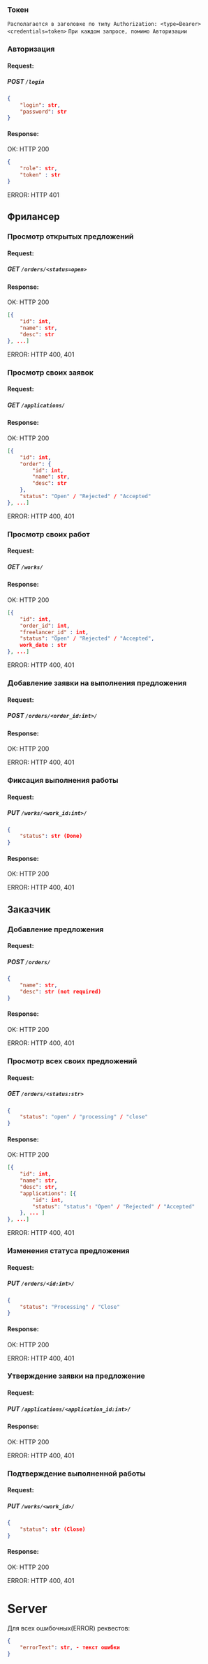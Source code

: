 ### Токен
`Располагается в заголовке по типу Authorization: <type=Bearer> <credentials=token>`
`При каждом запросе, помимо Авторизации`

### Авторизация
#### Request:

##### POST `/login`

```json
{
    "login": str,
    "password": str
}
```

#### Response:
OK: HTTP 200
```json
{
    "role": str,
    "token" : str
}
```

ERROR: HTTP 401

## Фрилансер
### Просмотр открытых предложений
#### Request:
##### GET `/orders/<status=open>`

#### Response:
OK: HTTP 200

```json
[{
    "id": int,
    "name": str,
    "desc": str
}, ...]
```

ERROR: HTTP 400, 401

### Просмотр своих заявок
#### Request:
##### GET `/applications/`

#### Response:
OK: HTTP 200

```json
[{
    "id": int,
    "order": {
        "id": int,
        "name": str,
        "desc": str
    },
    "status": "Open" / "Rejected" / "Accepted"
}, ...]
```

ERROR: HTTP 400, 401

### Просмотр своих работ
#### Request:
##### GET `/works/`

#### Response:
OK: HTTP 200

```json
[{
    "id": int,
    "order_id": int,
    "freelancer_id" : int,
    "status": "Open" / "Rejected" / "Accepted",
    work_date : str
}, ...]
```

ERROR: HTTP 400, 401

### Добавление заявки на выполнения предложения
#### Request:
##### POST `/orders/<order_id:int>/`

#### Response:
OK: HTTP 200

ERROR: HTTP 400, 401

### Фиксация выполнения работы
#### Request:
##### PUT `/works/<work_id:int>/`
```json
{
    "status": str (Done)
}
```

#### Response:
OK: HTTP 200

ERROR: HTTP 400, 401

## Заказчик
### Добавление предложения
#### Request:

##### POST `/orders/`

```json
{
    "name": str,
    "desc": str (not required)
}
```

#### Response:
OK: HTTP 200

ERROR: HTTP 400, 401

### Просмотр всех своих предложений
#### Request:
##### GET `/orders/<status:str>`
```json
{
    "status": "open" / "processing" / "close"
}
```

#### Response:
OK: HTTP 200

```json
[{
    "id": int,
    "name": str,
    "desc": str,
    "applications": [{
        "id": int,
        "status": "status": "Open" / "Rejected" / "Accepted"
    }, ... ]
}, ...]
```

ERROR: HTTP 400, 401

### Изменения статуса предложения
#### Request:

##### PUT `/orders/<id:int>/`
```json
{
    "status": "Processing" / "Close"
}
```

#### Response:
OK: HTTP 200

ERROR: HTTP 400, 401

### Утверждение заявки на предложение
#### Request:
##### PUT `/applications/<application_id:int>/`

#### Response:
OK: HTTP 200

ERROR: HTTP 400, 401

### Подтверждение выполненной работы
#### Request:
##### PUT `/works/<work_id>/`

```json
{
    "status": str (Close)
}
```

#### Response:
OK: HTTP 200

ERROR: HTTP 400, 401

# Server
Для всех ошибочных(ERROR) реквестов:
```json
{
    "errorText": str, - текст ошибки
}
```
